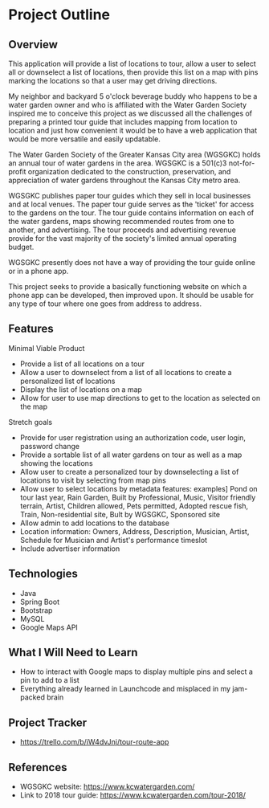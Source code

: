 # Project Outline

## Overview

This application will provide a list of locations to tour, allow a user to select all or downselect a list of locations, then provide this list on a map with pins marking the locations so that a user may get driving directions.

My neighbor and backyard 5 o'clock beverage buddy who happens to be a water garden owner and who is affiliated with the Water Garden Society inspired me to conceive this project as we discussed all the challenges of preparing a printed tour guide that includes mapping from location to location and just how convenient it would be to have a web application that would be more versatile and easily updatable.

The Water Garden Society of the Greater Kansas City area (WGSGKC) holds an annual tour of water gardens in the area. WGSGKC is a 501(c)3 not-for-profit organization dedicated to the construction, preservation, and appreciation of water gardens throughout the Kansas City metro area.

WGSGKC publishes paper tour guides which they sell in local businesses and at local venues.  The paper tour guide serves as the 'ticket' for access to the gardens on the tour. The tour guide contains information on each of the water gardens, maps showing recommended routes from one to another, and advertising.  The tour proceeds and advertising revenue provide for the vast majority of the society's limited annual operating budget.

WGSGKC presently does not have a way of providing the tour guide online or in a phone app.

This project seeks to provide a basically functioning website on which a phone app can be developed, then improved upon. It should be usable for any type of tour where one goes from address to address.


## Features

Minimal Viable Product

- Provide a list of all locations on a tour
- Allow a user to downselect from a list of all locations to create a personalized list of locations
- Display the list of locations on a map
- Allow for user to use map directions to get to the location as selected on the map

Stretch goals

- Provide for user registration using an authorization code, user login, password change
- Provide a sortable list of all water gardens on tour as well as a map showing the locations
- Allow user to create a personalized tour by downselecting a list of locations to visit by selecting from map pins
- Allow user to select locations by metadata features: examples] Pond on tour last year, Rain Garden, Built by Professional, Music, Visitor friendly terrain, Artist, Children allowed, Pets permitted, Adopted rescue fish, Train, Non-residential site, Bult by WGSGKC, Sponsored site
- Allow admin to add locations to the database
- Location information: Owners, Address, Description, Musician, Artist, Schedule for Musician and Artist's performance timeslot
- Include advertiser information

## Technologies
- Java
- Spring Boot
- Bootstrap
- MySQL
- Google Maps API

## What I Will Need to Learn
- How to interact with Google maps to display multiple pins and select a pin to add to a list
- Everything already learned in Launchcode and misplaced in my jam-packed brain

## Project Tracker
- https://trello.com/b/iW4dvJnj/tour-route-app

## References
- WGSGKC website: https://www.kcwatergarden.com/
- Link to 2018 tour guide: https://www.kcwatergarden.com/tour-2018/
